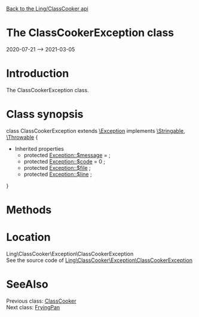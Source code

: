 [Back to the Ling/ClassCooker api](https://github.com/lingtalfi/ClassCooker/blob/master/doc/api/Ling/ClassCooker.md)



The ClassCookerException class
================
2020-07-21 --> 2021-03-05






Introduction
============

The ClassCookerException class.



Class synopsis
==============


class <span class="pl-k">ClassCookerException</span> extends [\Exception](http://php.net/manual/en/class.exception.php) implements [\Stringable](https://wiki.php.net/rfc/stringable), [\Throwable](http://php.net/manual/en/class.throwable.php) {

- Inherited properties
    - protected  [Exception::$message](#property-message) =  ;
    - protected  [Exception::$code](#property-code) = 0 ;
    - protected  [Exception::$file](#property-file) ;
    - protected  [Exception::$line](#property-line) ;

}






Methods
==============






Location
=============
Ling\ClassCooker\Exception\ClassCookerException<br>
See the source code of [Ling\ClassCooker\Exception\ClassCookerException](https://github.com/lingtalfi/ClassCooker/blob/master/Exception/ClassCookerException.php)



SeeAlso
==============
Previous class: [ClassCooker](https://github.com/lingtalfi/ClassCooker/blob/master/doc/api/Ling/ClassCooker/ClassCooker.md)<br>Next class: [FryingPan](https://github.com/lingtalfi/ClassCooker/blob/master/doc/api/Ling/ClassCooker/FryingPan/FryingPan.md)<br>
